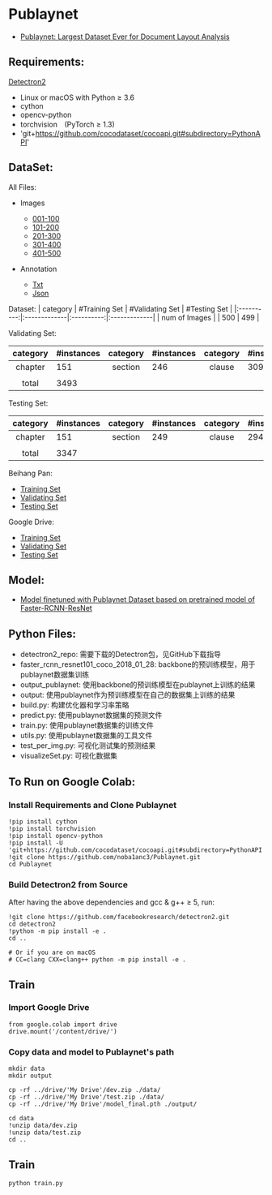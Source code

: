 # Publaynet
+ [Publaynet: Largest Dataset Ever for Document Layout Analysis](https://arxiv.org/pdf/1908.07836)

## Requirements:
[Detectron2](https://github.com/facebookresearch/detectron2)
- Linux or macOS with Python ≥ 3.6
- cython
- opencv-python
- torchvision　(PyTorch ≥ 1.3)
- 'git+https://github.com/cocodataset/cocoapi.git#subdirectory=PythonAPI'

## DataSet:
All Files:
- Images
  * [001-100](https://bhpan.buaa.edu.cn:443/link/4399929A767FFDB1050AF5B5BA055073)
  * [101-200](https://bhpan.buaa.edu.cn:443/link/9F28152E98CF60E531195B8E6640EF2C)
  * [201-300](https://bhpan.buaa.edu.cn:443/link/877D5DAC0B19BFAE6AFFA97D92B14477)
  * [301-400](https://bhpan.buaa.edu.cn:443/link/E142647428D4D3E18544D865B944A87F)
  * [401-500](https://bhpan.buaa.edu.cn:443/link/D6D4B32C95E41C2D374981A2C43B7827)
  
- Annotation
  * [Txt](https://bhpan.buaa.edu.cn:443/link/0E4FDB66D538F60A891E51CBB94F09A7)
  * [Json](https://bhpan.buaa.edu.cn:443/link/B1934FD5815D3F3F89323239CEBC73B3)

Dataset:
|  category  | #Training Set | #Validating Set | #Testing Set |
|:----------:|:-------------|:----------:|:-------------|
| num of Images |  | 500 | 499 |


Validating Set:

|  category  | #instances   |  category  | #instances   |  category  | #instances   |
|:----------:|:-------------|:----------:|:-------------|:----------:|:-------------|
|  chapter   | 151          |  section   | 246          |   clause   | 3096         |
|            |              |            |              |            |              |
|   total    | 3493         |            |              |            |              |

Testing Set:

|  category  | #instances   |  category  | #instances   |  category  | #instances   |
|:----------:|:-------------|:----------:|:-------------|:----------:|:-------------|
|  chapter   | 151          |  section   | 249          |   clause   | 2947         |
|            |              |            |              |            |              |
|   total    | 3347         |            |              |            |              |

Beihang Pan:
- [Training Set](https://bhpan.buaa.edu.cn/#/link/8652A7C4D9564589A017F078DF72D532?gns=6DB717ABC02F4A6794D661D007D50419%2FD3BB1FB487824A5BB26CE7A3F259D7B1%2F16F22C7FB23E4C8F80C5281445AAC8A3)
- [Validating Set](https://bhpan.buaa.edu.cn/#/link/8652A7C4D9564589A017F078DF72D532?gns=6DB717ABC02F4A6794D661D007D50419%2FD3BB1FB487824A5BB26CE7A3F259D7B1%2FCED866A3B19F451B85F6700804150471)
- [Testing Set](https://bhpan.buaa.edu.cn/#/link/8652A7C4D9564589A017F078DF72D532?gns=6DB717ABC02F4A6794D661D007D50419%2FD3BB1FB487824A5BB26CE7A3F259D7B1%2FF3CAF395CE5946758223D044616A894F)

Google Drive:  
- [Training Set]()
- [Validating Set](https://drive.google.com/open?id=1U5EkjBXjIz9rFL74oNAojb3PsQFk5AGG)
- [Testing Set](https://drive.google.com/open?id=1or8Mzxp7Q-GOihxkfH7scCJIeNTs86ar)

## Model:
 - [Model finetuned with Publaynet Dataset based on pretrained model of Faster-RCNN-ResNet](https://drive.google.com/open?id=1DPfPmN7Z-aefzSCw_KcCPxi4ArTeG5cl)

## Python Files:
* detectron2_repo: 需要下载的Detectron包，见GitHub下载指导
* faster_rcnn_resnet101_coco_2018_01_28: backbone的预训练模型，用于publaynet数据集训练
* output_publaynet: 使用backbone的预训练模型在publaynet上训练的结果
* output: 使用publaynet作为预训练模型在自己的数据集上训练的结果
* build.py: 构建优化器和学习率策略
* predict.py: 使用publaynet数据集的预测文件
* train.py: 使用publaynet数据集的训练文件
* utils.py: 使用publaynet数据集的工具文件
* test_per_img.py: 可视化测试集的预测结果
* visualizeSet.py: 可视化数据集

## To Run on Google Colab:
### Install Requirements and Clone Publaynet
```
!pip install cython
!pip install torchvision
!pip install opencv-python
!pip install -U 'git+https://github.com/cocodataset/cocoapi.git#subdirectory=PythonAPI'
!git clone https://github.com/noba1anc3/Publaynet.git
cd Publaynet
```

### Build Detectron2 from Source

After having the above dependencies and gcc & g++ ≥ 5, run:
```
!git clone https://github.com/facebookresearch/detectron2.git
cd detectron2
!python -m pip install -e .
cd ..

# Or if you are on macOS
# CC=clang CXX=clang++ python -m pip install -e .
```

## Train
### Import Google Drive
```
from google.colab import drive
drive.mount('/content/drive/')
```

### Copy data and model to Publaynet's path
```
mkdir data
mkdir output

cp -rf ../drive/'My Drive'/dev.zip ./data/
cp -rf ../drive/'My Drive'/test.zip ./data/
cp -rf ../drive/'My Drive'/model_final.pth ./output/

cd data
!unzip data/dev.zip
!unzip data/test.zip
cd ..
```

## Train
```
python train.py
```

